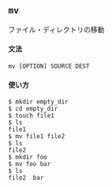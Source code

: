 ## `mv`

ファイル・ディレクトリの移動

#### 文法

```
mv [OPTION] SOURCE DEST
```

#### 使い方

```
$ mkdir empty_dir
$ cd empty_dir
$ touch file1
$ ls
file1
$ mv file1 file2
$ ls
file2
$ mkdir foo
$ mv foo bar
$ ls
file2  bar
```
